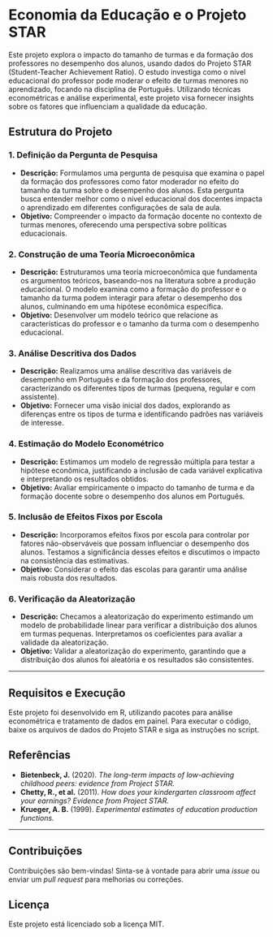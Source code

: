 # Economia da Educação e o Projeto STAR

Este projeto explora o impacto do tamanho de turmas e da formação dos professores no desempenho dos alunos, usando dados do Projeto STAR (Student-Teacher Achievement Ratio). O estudo investiga como o nível educacional do professor pode moderar o efeito de turmas menores no aprendizado, focando na disciplina de Português. Utilizando técnicas econométricas e análise experimental, este projeto visa fornecer insights sobre os fatores que influenciam a qualidade da educação.

## Estrutura do Projeto

### 1. Definição da Pergunta de Pesquisa
   - **Descrição:** Formulamos uma pergunta de pesquisa que examina o papel da formação dos professores como fator moderador no efeito do tamanho da turma sobre o desempenho dos alunos. Esta pergunta busca entender melhor como o nível educacional dos docentes impacta o aprendizado em diferentes configurações de sala de aula.
   - **Objetivo:** Compreender o impacto da formação docente no contexto de turmas menores, oferecendo uma perspectiva sobre políticas educacionais.

### 2. Construção de uma Teoria Microeconômica
   - **Descrição:** Estruturamos uma teoria microeconômica que fundamenta os argumentos teóricos, baseando-nos na literatura sobre a produção educacional. O modelo examina como a formação do professor e o tamanho da turma podem interagir para afetar o desempenho dos alunos, culminando em uma hipótese econômica específica.
   - **Objetivo:** Desenvolver um modelo teórico que relacione as características do professor e o tamanho da turma com o desempenho educacional.

### 3. Análise Descritiva dos Dados
   - **Descrição:** Realizamos uma análise descritiva das variáveis de desempenho em Português e da formação dos professores, caracterizando os diferentes tipos de turmas (pequena, regular e com assistente).
   - **Objetivo:** Fornecer uma visão inicial dos dados, explorando as diferenças entre os tipos de turma e identificando padrões nas variáveis de interesse.

### 4. Estimação do Modelo Econométrico
   - **Descrição:** Estimamos um modelo de regressão múltipla para testar a hipótese econômica, justificando a inclusão de cada variável explicativa e interpretando os resultados obtidos.
   - **Objetivo:** Avaliar empiricamente o impacto do tamanho de turma e da formação docente sobre o desempenho dos alunos em Português.

### 5. Inclusão de Efeitos Fixos por Escola
   - **Descrição:** Incorporamos efeitos fixos por escola para controlar por fatores não-observáveis que possam influenciar o desempenho dos alunos. Testamos a significância desses efeitos e discutimos o impacto na consistência das estimativas.
   - **Objetivo:** Considerar o efeito das escolas para garantir uma análise mais robusta dos resultados.

### 6. Verificação da Aleatorização
   - **Descrição:** Checamos a aleatorização do experimento estimando um modelo de probabilidade linear para verificar a distribuição dos alunos em turmas pequenas. Interpretamos os coeficientes para avaliar a validade da aleatorização.
   - **Objetivo:** Validar a aleatorização do experimento, garantindo que a distribuição dos alunos foi aleatória e os resultados são consistentes.

---

## Requisitos e Execução

Este projeto foi desenvolvido em R, utilizando pacotes para análise econométrica e tratamento de dados em painel. Para executar o código, baixe os arquivos de dados do Projeto STAR e siga as instruções no script.

## Referências

- **Bietenbeck, J.** (2020). *The long-term impacts of low-achieving childhood peers: evidence from Project STAR.*
- **Chetty, R., et al.** (2011). *How does your kindergarten classroom affect your earnings? Evidence from Project STAR.*
- **Krueger, A. B.** (1999). *Experimental estimates of education production functions.*

---

## Contribuições

Contribuições são bem-vindas! Sinta-se à vontade para abrir uma *issue* ou enviar um *pull request* para melhorias ou correções.

## Licença

Este projeto está licenciado sob a licença MIT.
